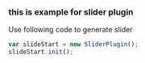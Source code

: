 ### this is example for slider plugin

Use following code to generate slider

```javascript
var slideStart = new SliderPlugin();
slideStart.init();
```
